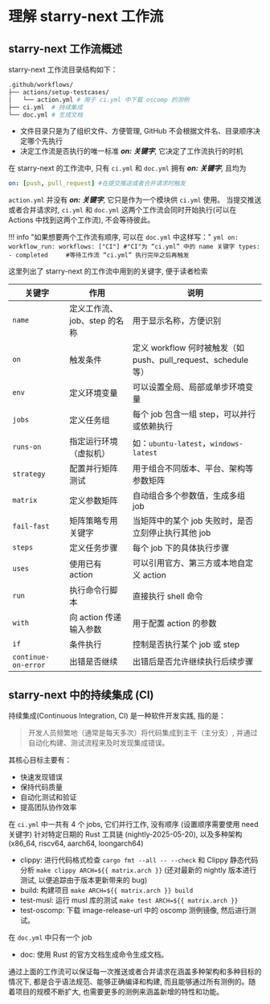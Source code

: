 # 理解 starry-next 工作流
## starry-next 工作流概述
starry-next 工作流目录结构如下：
```bash
.github/workflows/
├── actions/setup-testcases/
│   └── action.yml # 用于 ci.yml 中下载 oscomp 的测例
├── ci.yml  # 持续集成
└── doc.yml # 生成文档
```

- 文件目录只是为了组织文件、方便管理, GitHub 不会根据文件名、目录顺序决定哪个先执行
- 决定工作流是否执行的唯一标准 ***on: 关键字***, 它决定了工作流执行的时机

在 starry-next 的工作流中, 只有 `ci.yml` 和 `doc.yml` 拥有 ***on: 关键字***, 且均为
```yml
on: [push, pull_request] #在提交推送或者合并请求时触发
```
`action.yml` 并没有 ***on: 关键字***, 它只是作为一个模块供 `ci.yml` 使用。
当提交推送或者合并请求时, `ci.yml` 和 `doc.yml` 这两个工作流会同时开始执行(可以在 Actions 中找到这两个工作流), 不会等待彼此。


!!! info "如果想要两个工作流有顺序, 可以在 `doc.yml` 中这样写："
    ```yml
    on:
      workflow_run:
        workflows: ["CI"] #"CI"为 “ci.yml” 中的 name 关键字
        types:
          - completed     #等待工作流 “ci.yml” 执行完毕之后再触发
    ```

这里列出了 starry-next 的工作流中用到的关键字, 便于读者检索

| 关键字                 | 作用                 | 说明                                                 |
| ------------------- | ------------------ | -------------------------------------------------- |
| `name`              | 定义工作流、job、step 的名称 | 用于显示名称，方便识别                                        |
| `on`                | 触发条件               | 定义 workflow 何时被触发（如 push、pull\_request、schedule 等） |
| `env`               | 定义环境变量             | 可以设置全局、局部或单步环境变量                                   |
| `jobs`              | 定义任务组              | 每个 job 包含一组 step，可以并行或依赖执行                         |
| `runs-on`           | 指定运行环境（虚拟机）        | 如：`ubuntu-latest`，`windows-latest`                 |
| `strategy`          | 配置并行矩阵测试           | 用于组合不同版本、平台、架构等参数矩阵                                |
| `matrix`            | 定义参数矩阵             | 自动组合多个参数值，生成多组 job                                 |
| `fail-fast`         | 矩阵策略专用关键字        | 当矩阵中的某个 job 失败时，是否立刻停止执行其他 job                                 |
| `steps`             | 定义任务步骤             | 每个 job 下的具体执行步骤                                    |
| `uses`              | 使用已有 action        | 可以引用官方、第三方或本地自定义 action                            |
| `run`               | 执行命令行脚本            | 直接执行 shell 命令                                      |
| `with`              | 向 action 传递输入参数    | 用于配置 action 的参数                                    |
| `if`                | 条件执行               | 控制是否执行某个 job 或 step                                |
| `continue-on-error` | 出错是否继续             | 出错后是否允许继续执行后续步骤                                    |

## starry-next 中的持续集成 (CI)
持续集成(Continuous Integration, CI) 是一种软件开发实践, 指的是：
> 开发人员频繁地（通常是每天多次）将代码集成到主干（主分支）, 并通过自动化构建、测试流程来及时发现集成错误。

其核心目标主要有：

- 快速发现错误
- 保持代码质量
- 自动化测试和验证
- 提高团队协作效率

在 `ci.yml` 中一共有 4 个 jobs, 它们并行工作, 没有顺序 (设置顺序需要使用 need 关键字)
针对特定日期的 Rust 工具链 (nightly-2025-05-20), 以及多种架构 (x86_64, riscv64, aarch64, loongarch64)

- clippy: 进行代码格式检查 `cargo fmt --all -- --check` 和 Clippy 静态代码分析 `make clippy ARCH=${{ matrix.arch }}` (还对最新的 nightly 版本进行测试, 以便追踪由于版本更新带来的 bug)
- build: 构建项目 `make ARCH=${{ matrix.arch }} build`
- test-musl: 运行 musl 库的测试 `make test ARCH=${{ matrix.arch }}`
- test-oscomp: 下载 image-release-url 中的 oscomp 测例镜像, 然后进行测试。

在 `doc.yml` 中只有一个 job

- doc: 使用 Rust 的官方文档生成命令生成文档。

通过上面的工作流可以保证每一次推送或者合并请求在涵盖多种架构和多种目标的情况下, 都是合乎语法规范、能够正确编译和构建, 而且能够通过所有测例的。随着项目的规模不断扩大, 也需要更多的测例来涵盖新增的特性和功能。